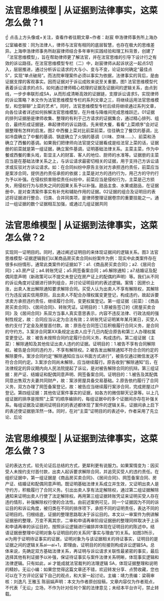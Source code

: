 # 法官思维模型 | 从证据到法律事实，这菜怎么做？1

☝ 点击上方头像或+关注，查看作者往期文章~作者：赵宸 申浩律师事务所上海办公室编者按：同为法律人，律师与法官有相同的底层智慧，也存在极大的思维差异。上海申浩律师事务所赵宸律师结合多年审判实践经验和理工科背景，创建了「法官思维模型」，旨在帮助律师更了解法官，并在法官思维的引导下设计行之有效的诉讼路径。在法官思维模型专栏（二）中，赵宸律师从起诉状这一起点S切入，层层推进，通过分析诉讼请求的大与小、变与不变，论证如何确定“最佳点S”，实现“单点破局”。而法院审理案件必须以事实为依据，法律事实的背后，是由证据支撑的客观事实。因而证据对于诉讼成败来说至关重要。图1 法官思维模型代表着诉讼请求的点S，如何通过律师精心梳理的证据及证据间的逻辑关系，由点到线，一步步串联形成SA，从而形成清晰高效的证据链，支撑诉讼请求S，实现律师的诉讼策略？本文作为法官思维模型专栏的系列文章之三，将继续运用法官思维模型，和您聊聊“上菜的艺术”。同时，法官思维模型专栏后续将继续通过系列文章，向各位读者详述如何拆解法官思维模型，在升维与降维间完成思维跃迁。01证据的排列证据册是律师收集、整理的有利于己方请求的证据集合，通过精心排列、组合，最终形成证据链，串起律师的诉讼路径。先来顿大餐，看看“上菜顺序”会对证据整理有怎样的启发。图2 中西餐上菜对比前菜前菜，往往确立了餐饮的基调，比如冷盘确立了中餐的基调、锅底确立了火锅的基调（川味、京味……）、前菜和汤确立了西餐的基调。如果我们把律师向法官提交证据看成是给法官上菜的话，证据册的前菜就是第一组证据，确立案件基调，证明基础法律关系。主菜主菜，作为中餐或西餐的重头戏，彰显主人的财富、客人的地位、厨师的水准等。证据册的主菜应当是在基础法律关系之上，与诉讼请求最密切相关的证据，用于支持己方诉讼请求或反驳对方诉讼请求。如：在合同纠纷中原告主张对方承担违约责任，前菜应当是案涉合同，提供违约责任承担的依据；主菜是对方的违约行为，用己方的守约行为予以补强。在侵权损害赔偿责任纠纷中，前菜应当是侵权行为，主菜是己方损失，用侵权行为与损失之间的因果关系予以补强。甜品主食、水果或甜品，在证据册中，是对查清案件事实有补充和辅助作用的证据。02证据的组合及证明目的表述将证据进行整合、归类、合并同类项，是律师整理证据卷宗的重要技能之一。通过一组证据的数个证据相互加强，或通过几组证据共同

# 法官思维模型 | 从证据到法律事实，这菜怎么做？2

实现同一证明目的。同时，通过阐述证明目的来体现证据间的逻辑关系。图3 法官思维模型-证据逻辑我们以某商品房买卖合同纠纷案件为例：现实中此类案件存在很多纠纷情形，通常此类案件的证据如下：a1.《商品房买卖合同》；a2.《居间合同》；a3.房产证；a4.转账凭证；a5.网签备案合同；a6.解除通知；a7.结婚证及配偶同意声明（新政策可以不提交未登记在房产证上的配偶的声明）等。我们从不同的诉讼角度对证据进行排列组合，并讨论证明目的的表述逻辑。案情：因房价上涨，出卖人发出解除通知要求解除合同。买受人认为出卖人不享有解除权，其解除行为违反诚实信用原则，且出卖人不配合办理权属变更登记，构成违约，故起诉要求卖方承担违约责任，继续履行合同，变更权属登记。第一组证据（前菜）：《商品房买卖合同》、《居间合同》、转账凭证。证明目的：1.原被告签订的《房屋买卖合同》及《居间合同》系双方当事人真实意思表示，内容不违反法律、行政法规的强制性规定，故：合同应当认定为合法有效；2.转账凭证证明某年某月某日，买受人依约支付了定金及房屋首付款。故：原告在合同签订后积极履行合同义务，是合同的守约方。3.案涉合同第XX条规定出卖人应于几日内配合原告和第三人办理权属变更登记。故：被告未按照合同约定履行合同义务，构成违约。第二组证据（主菜）：解除通知及其他佐证出卖人违约的证据。证明目的：1.被告不享有合同解除权。被告是合同的违约方，不享有解除权。2.被告发出解除通知不符合合同约定的解除要件。案涉合同约定“解除通知应当以书面方式进行”，被告仅通过微信发送不符合合同约定。3.案涉合同尚未解除，应当继续履行。原告收到“解除通知”后，在法律规定的异议期内向人民法院提起了诉讼，是对被告解除合同的抗辩。第三组证据：房产证、结婚证和配偶同意声明、网签备案合同。证明目的：1.被告及其配偶同意出售双方夫妻共同财产，故：案涉房屋具备交易基础。2.原告依约履行了合同义务，双方办理了网签备案登记，故：被告应当继续履行案涉合同，完成房屋过户登记。第四组证据：其他佐证案件事实的证据，如各方的微信聊天记录等。以上几组证据的排序是按照“上菜”的顺序编排的，每组证据中的多个证据间亦存在补强关系。每组证据及证据间证明目的的表述都体现了案件的逻辑关系，证据间承上启下的表述使证据册浑然一体。同时，在对“主菜”证明目的的表述中，作者采用了先立论、后论

# 法官思维模型 | 从证据到法律事实，这菜怎么做？3

证的表达方式，较先论证后总结的方式，更犀利更有说服力。如果案情变为：因买受人未按约支付首付款，出卖人起诉要求解除合同，并追究买受人的违约责任。在组织证据中，第一组证据是《商品房买卖合同》、《居间合同》、网签备案合同、房产证、结婚证和配偶同意声明。既证明基础法律关系成立并生效，又证明出卖人是守约方，积极履行了合同义务。引出出卖人享有法定解除权，通过第二组证据解除通知来证明出卖人行使了法定解除权。再用第三组证据转账凭证来证明买受人存在违约情形，补强解除权行使的合法性。由前述案例可见，同一个证据因为不同的诉讼目的和诉讼角度，被归类在不同的排序项下，承担不同的证明责任，表达不同的证明目的。归根结底，证据的整理思路取决于诉讼目的。本文以一审案件为例讲解证据册的整理，万变不离其宗，二审和申请再审阶段证据册的整理同样取决于上诉和申请再审的诉讼目的，按照诉讼逻辑进行编排并体现在证明目的的陈述中。结 语证据册整理中证明对象与证明目的的关系同“事实与理由”的关系。如图3所示，ai为用于证明待证事实的证据，证明对象为与该证据相关的待证事实，证明目的是证据之间的逻辑关系ai—ai+1，即理由，证明目的的衔接则构成诉讼逻辑SA。总体来说，先确定双方基础法律关系，再证明与诉讼请求关联性最紧密的事实，最后选择其他有利证据予以补强，保证待证事实与案件法律关系明晰，体现事实逻辑和法律逻辑。只有如此，ai 才能成就法官裁判的法理逻辑 SA，体现证据整理和说明的精妙。无讼小编：如果您觉得这篇文章还不错，欢迎转发分享、点赞收藏，您也可以在下方评论区留下自己的观点，和大家一起讨论。主编：靖力责编：梁萌审核：刘逸凡 王雅玉 陈丽娟声明：本文为作者原创投稿，文章内容仅为作者观点，不代表「无讼」立场，不作为针对任何个案的法律意见；未经本平台许可，禁止转载。

